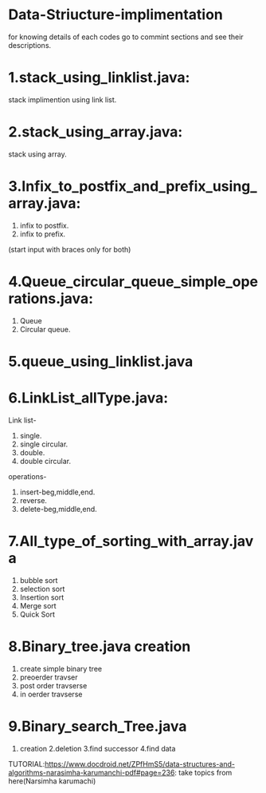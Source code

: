 # Data-Striucture-implimentation
for knowing details of each codes go to commint sections and see their descriptions.


# 1.stack_using_linklist.java:
stack implimention using link list. 

# 2.stack_using_array.java:

stack using array. 

# 3.Infix_to_postfix_and_prefix_using_array.java:

1. infix to postfix.
2. infix to prefix.

(start input with braces only for both)

# 4.Queue_circular_queue_simple_operations.java:

1. Queue
2. Circular queue.

# 5.queue_using_linklist.java

# 6.LinkList_allType.java:

  Link list-
  
  1. single.
  2. single circular.
  3. double.
  4. double circular.
  
  operations-
  
  1. insert-beg,middle,end.
  2. reverse.
  3. delete-beg,middle,end.
  
# 7.All_type_of_sorting_with_array.java

  1. bubble sort
  2. selection sort
  3. Insertion sort
  4. Merge sort
  5. Quick Sort
  
# 8.Binary_tree.java creation

  1. create simple binary tree
  2. preoerder travser
  3. post order travserse
  4. in oerder travserse
  
# 9.Binary_search_Tree.java

  1. creation
  2.deletion
  3.find successor
  4.find data
  
  
TUTORIAL:https://www.docdroid.net/ZPfHmS5/data-structures-and-algorithms-narasimha-karumanchi-pdf#page=236: take topics from here(Narsimha karumachi)

